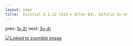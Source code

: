 ```yaml
---
layout: page
title:  Escorial Ω 1.12 (513 = Allen E4), bifolio 2v-3r
---
```


prev: [1v-2r](../1v-2r/) next: [3v-4r](../3v-4r/)



[![Linked to zoomble image](http://www.homermultitext.org/iipsrv?IIIF=/project/homer/pyramidal/deepzoom/hmt/e3bifolio/v1/E3_2v_3r.tif/full/2000,/0/default.jpg)](http://www.homermultitext.org/ict2/?urn=urn:cite2:hmt:e3bifolio.v1:E3_2v_3r)

